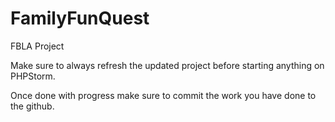 # FamilyFunQuest
FBLA Project

Make sure to always refresh the updated project before starting anything on PHPStorm.

Once done with progress make sure to commit the work you have done to the github.
